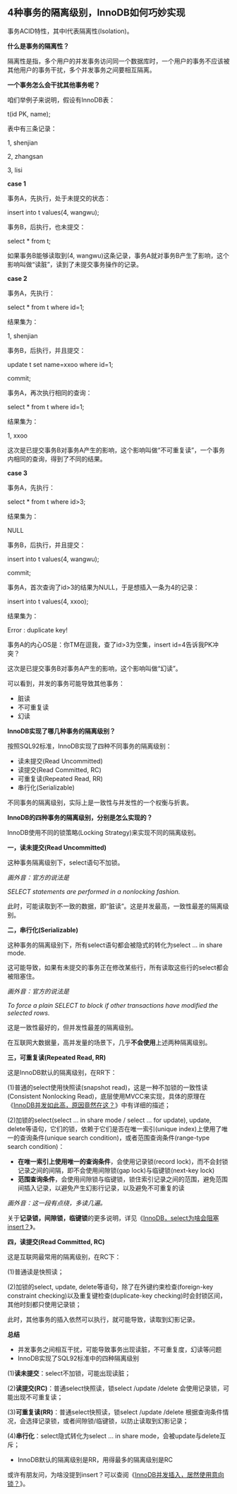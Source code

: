 ## 4种事务的隔离级别，InnoDB如何巧妙实现

事务ACID特性，其中I代表隔离性(Isolation)。

**什么是事务的隔离性？**

隔离性是指，多个用户的并发事务访问同一个数据库时，一个用户的事务不应该被其他用户的事务干扰，多个并发事务之间要相互隔离。

 

**一个事务怎么会干扰其他事务呢？**

咱们举例子来说明，假设有InnoDB表：

t(id PK, name);

 

表中有三条记录：

1, shenjian

2, zhangsan

3, lisi

 

**case 1**

事务A，先执行，处于未提交的状态：

insert into t values(4, wangwu);

 

事务B，后执行，也未提交：

select * from t;

 

如果事务B能够读取到(4, wangwu)这条记录，事务A就对事务B产生了影响，这个影响叫做“读脏”，读到了未提交事务操作的记录。

 

**case 2**

事务A，先执行：

select * from t where id=1;

 

结果集为：

1, shenjian

 

事务B，后执行，并且提交：

update t set name=xxoo where id=1;

commit;

 

事务A，再次执行相同的查询：

select * from t where id=1;

 

结果集为：

1, xxoo

 

这次是已提交事务B对事务A产生的影响，这个影响叫做“不可重复读”，一个事务内相同的查询，得到了不同的结果。

 

**case 3**

事务A，先执行：

select * from t where id>3;

 

结果集为：

NULL

 

事务B，后执行，并且提交：

insert into t values(4, wangwu);

commit;

 

事务A，首次查询了id>3的结果为NULL，于是想插入一条为4的记录：

insert into t values(4, xxoo);

 

结果集为：

Error : duplicate key!

 

事务A的内心OS是：你TM在逗我，查了id>3为空集，insert id=4告诉我PK冲突？

 

这次是已提交事务B对事务A产生的影响，这个影响叫做“幻读”。

 

可以看到，并发的事务可能导致其他事务：

- 脏读
- 不可重复读
- 幻读

 

**InnoDB实现了哪几种事务的隔离级别？**

按照SQL92标准，InnoDB实现了四种不同事务的隔离级别：

- 读未提交(Read Uncommitted)
- 读提交(Read Committed, RC)
- 可重复读(Repeated Read, RR)
- 串行化(Serializable)

 

不同事务的隔离级别，实际上是一致性与并发性的一个权衡与折衷。

 

**InnoDB的四种事务的隔离级别，分别是怎么实现的？**

InnoDB使用不同的锁策略(Locking Strategy)来实现不同的隔离级别。

 

**一，读未提交(Read Uncommitted)**

这种事务隔离级别下，select语句不加锁。

*画外音：官方的说法是*

*SELECT statements are performed in a nonlocking fashion.*

 

此时，可能读取到不一致的数据，即“脏读”。这是并发最高，一致性最差的隔离级别。

 

**二，串行化(Serializable)**

这种事务的隔离级别下，所有select语句都会被隐式的转化为select ... in share mode.

 

这可能导致，如果有未提交的事务正在修改某些行，所有读取这些行的select都会被阻塞住。

*画外音：官方的说法是*

*To force a plain SELECT to block if other transactions have modified the selected rows.*

 

这是一致性最好的，但并发性最差的隔离级别。

 

在互联网大数据量，高并发量的场景下，几乎**不会使用**上述两种隔离级别。

 

**三，可重复读(Repeated Read, RR)**

这是InnoDB默认的隔离级别，在RR下：



(1)普通的select使用快照读(snapshot read)，这是一种不加锁的一致性读(Consistent Nonlocking Read)，底层使用MVCC来实现，具体的原理在《[InnoDB并发如此高，原因竟然在这？](http://mp.weixin.qq.com/s?__biz=MjM5ODYxMDA5OQ==&mid=2651961444&idx=1&sn=830a93eb74ca484cbcedb06e485f611e&chksm=bd2d0db88a5a84ae5865cd05f8c7899153d16ec7e7976f06033f4fbfbecc2fdee6e8b89bb17b&scene=21#wechat_redirect)》中有详细的描述；

 

(2)加锁的select(select ... in share mode / select ... for update), update, delete等语句，它们的锁，依赖于它们是否在唯一索引(unique index)上使用了唯一的查询条件(unique search condition)，或者范围查询条件(range-type search condition)：

- **在唯一索引上使用唯一的查询条件**，会使用记录锁(record lock)，而不会封锁记录之间的间隔，即不会使用间隙锁(gap lock)与临键锁(next-key lock)
- **范围查询条件**，会使用间隙锁与临键锁，锁住索引记录之间的范围，避免范围间插入记录，以避免产生幻影行记录，以及避免不可重复的读

*画外音：这一段有点绕，多读几遍。*



关于**记录锁，间隙锁，临键锁**的更多说明，详见《[InnoDB，select为啥会阻塞insert？](http://mp.weixin.qq.com/s?__biz=MjM5ODYxMDA5OQ==&mid=2651961471&idx=1&sn=da257b4f77ac464d5119b915b409ba9c&chksm=bd2d0da38a5a84b5fc1417667fe123f2fbd2d7610b89ace8e97e3b9f28b794ad147c1290ceea&scene=21#wechat_redirect)》。

 

**四，读提交(Read Committed, RC)**

这是互联网最常用的隔离级别，在RC下：



(1)普通读是快照读；



(2)加锁的select, update, delete等语句，除了在外键约束检查(foreign-key constraint checking)以及重复键检查(duplicate-key checking)时会封锁区间，其他时刻都只使用记录锁；



此时，其他事务的插入依然可以执行，就可能导致，读取到幻影记录。



**总结**

- 并发事务之间相互干扰，可能导致事务出现读脏，不可重复度，幻读等问题
- InnoDB实现了SQL92标准中的四种隔离级别

(1)**读未提交**：select不加锁，可能出现读脏；

(2)**读提交(RC)**：普通select快照读，锁select /update /delete 会使用记录锁，可能出现不可重复读；

(3)**可重复读(RR)**：普通select快照读，锁select /update /delete 根据查询条件情况，会选择记录锁，或者间隙锁/临键锁，以防止读取到幻影记录；

(4)**串行化**：select隐式转化为select ... in share mode，会被update与delete互斥；

- InnoDB默认的隔离级别是RR，用得最多的隔离级别是RC



或许有朋友问，为啥没提到insert？可以查阅《[InnoDB并发插入，居然使用意向锁？](http://mp.weixin.qq.com/s?__biz=MjM5ODYxMDA5OQ==&mid=2651961461&idx=1&sn=b73293c71d8718256e162be6240797ef&chksm=bd2d0da98a5a84bfe23f0327694dbda2f96677aa91fcfc1c8a5b96c8a6701bccf2995725899a&scene=21#wechat_redirect)》。 